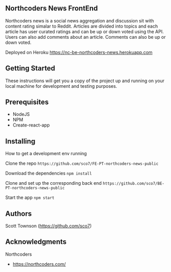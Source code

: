 ## Northcoders News FrontEnd

Northcoders news is a social news aggregation and discussion sit with content rating simalar to Reddit.  Articles are divided into topics and each article has user curated ratings and can be up or down voted using the API. Users can also add comments about an article. Comments can also be up or down voted.

Deployed on Heroku https://nc-be-northcoders-news.herokuapp.com 


## Getting Started

These instructions will get you a copy of the project up and running on your local machine for development and testing purposes.

## Prerequisites

* NodeJS
* NPM
* Create-react-app

## Installing

How to get a development env running

Clone the repo
```https://github.com/sco7/FE-PT-northcoders-news-public```

Download the dependencies
```npm install```

Clone and set up the corresponding back end
```https://github.com/sco7/BE-PT-northcoders-news-public```

Start the app
```npm start```

## Authors

Scott Townson (https://github.com/sco7)

## Acknowledgments

Northcoders
* https://northcoders.com/